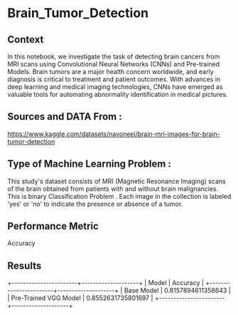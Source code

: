 # Brain_Tumor_Detection

## Context

In this notebook, we investigate the task of detecting brain cancers from MRI scans using Convolutional Neural Networks (CNNs) and Pre-trained Models. Brain tumors are a major health concern worldwide, and early diagnosis is critical to treatment and patient outcomes. With advances in deep learning and medical imaging technologies, CNNs have emerged as valuable tools for automating abnormality identification in medical pictures.

## Sources and DATA From :

https://www.kaggle.com/datasets/navoneel/brain-mri-images-for-brain-tumor-detection

## Type of Machine Learning Problem :

This study's dataset consists of MRI (Magnetic Resonance Imaging) scans of the brain obtained from patients with and without brain malignancies. This is binary Classification Problem . Each image in the collection is labeled 'yes' or 'no' to indicate the presence or absence of a tumor.

## Performance Metric

Accuracy

## Results

+-----------------------+--------------------+
|         Model         |      Accuracy      |
+-----------------------+--------------------+
|       Base Model      | 0.8157894611358643 |
| Pre-Trained VGG Model | 0.8552631735801697 |
+-----------------------+--------------------+
